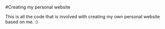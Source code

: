 #Creating my personal website

This is all the code that is involved with creating my own personal website based on me. :)
